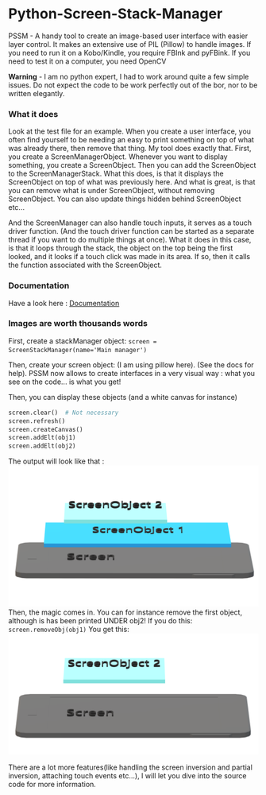 # Python-Screen-Stack-Manager
PSSM - A handy tool to create an image-based user interface with easier layer control.
It makes an extensive use of PIL (Pillow) to handle images.
If you need to run it on a Kobo/Kindle, you require FBInk and pyFBink.
If you need to test it on a computer, you need OpenCV

**Warning** - I am no python expert, I had to work around quite a few simple issues. Do not expect the code to be work perfectly out of the bor, nor to be written elegantly.

### What it does
Look at the test file for an example.
When you create a user interface, you often find yourself to be needing an easy to print something on top of what was already there, then remove that thing.
My tool does exactly that.
First, you create a ScreenManagerObject.
Whenever you want to display something, you create a ScreenObject. Then you can add the ScreenObject to the ScreenManagerStack.
What this does, is that it displays the ScreenObject on top of what was previously here.
And what is great, is that you can remove what is under ScreenObject, without removing ScreenObject. You can also update things hidden behind ScreenObject etc...


And the ScreenManager can also handle touch inputs, it serves as a touch driver function. (And the touch driver function can be started as a separate thread if you want to do multiple things at once).
What it does in this case, is that it loops through the stack, the object on the top being the first looked, and it looks if a touch click was made in its area. If so, then it calls the function associated with the ScreenObject.

### Documentation
Have a look here :
[Documentation](DOCS/HELP.md)

### Images are worth thousands words
First, create a stackManager object:
`screen = ScreenStackManager(name='Main manager')`

Then, create your screen object: (I am using pillow here).
(See the docs for help).
PSSM now allows to create interfaces in a very visual way : what you see on the code... is what you get!

Then, you can display these objects (and a white canvas for instance)
```python
screen.clear()  # Not necessary
screen.refresh()
screen.createCanvas()
screen.addElt(obj1)
screen.addElt(obj2)
```
The output will look like that :
![PSSM1](DOCS/PSSM1.png)
Then, the magic comes in.
You can for instance remove the first object, although is has been printed UNDER obj2!
If you do this:
`screen.removeObj(obj1)`
You get this:
![PSSM2](DOCS/PSSM2.png)


There are a lot more features(like handling the screen inversion and partial inversion, attaching touch events etc...), I will let you dive into the source code for more information.
